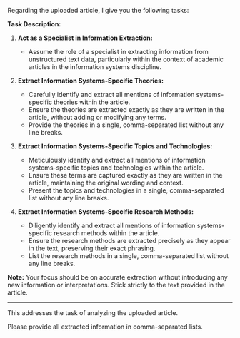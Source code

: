 Regarding the uploaded article, I give you the following tasks:

**Task Description:**

1. **Act as a Specialist in Information Extraction:**
   - Assume the role of a specialist in extracting information from unstructured text data, particularly within the context of academic articles in the information systems discipline.

2. **Extract Information Systems-Specific Theories:**
   - Carefully identify and extract all mentions of information systems-specific theories within the article.
   - Ensure the theories are extracted exactly as they are written in the article, without adding or modifying any terms.
   - Provide the theories in a single, comma-separated list without any line breaks.

3. **Extract Information Systems-Specific Topics and Technologies:**
   - Meticulously identify and extract all mentions of information systems-specific topics and technologies within the article.
   - Ensure these terms are captured exactly as they are written in the article, maintaining the original wording and context.
   - Present the topics and technologies in a single, comma-separated list without any line breaks.

4. **Extract Information Systems-Specific Research Methods:**
   - Diligently identify and extract all mentions of information systems-specific research methods within the article.
   - Ensure the research methods are extracted precisely as they appear in the text, preserving their exact phrasing.
   - List the research methods in a single, comma-separated list without any line breaks.

**Note:** Your focus should be on accurate extraction without introducing any new information or interpretations. Stick strictly to the text provided in the article. 

---

This addresses the task of analyzing the uploaded article.

Please provide all extracted information in comma-separated lists.
